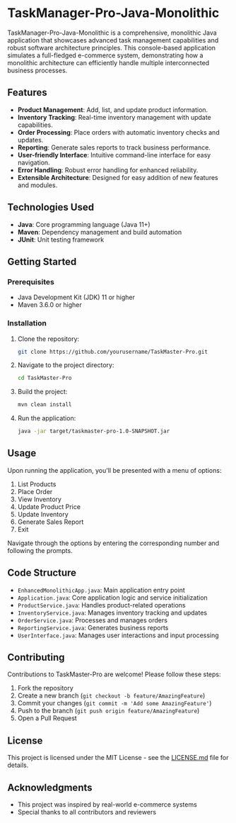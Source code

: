 # TaskManager-Pro-Java-Monolithic
TaskManager-Pro-Java-Monolithic is a comprehensive, monolithic Java application that showcases advanced task management capabilities and robust software architecture principles. This console-based application simulates a full-fledged e-commerce system, demonstrating how a monolithic architecture can efficiently handle multiple interconnected business processes.

## Features

- **Product Management**: Add, list, and update product information.
- **Inventory Tracking**: Real-time inventory management with update capabilities.
- **Order Processing**: Place orders with automatic inventory checks and updates.
- **Reporting**: Generate sales reports to track business performance.
- **User-friendly Interface**: Intuitive command-line interface for easy navigation.
- **Error Handling**: Robust error handling for enhanced reliability.
- **Extensible Architecture**: Designed for easy addition of new features and modules.

## Technologies Used

- **Java**: Core programming language (Java 11+)
- **Maven**: Dependency management and build automation
- **JUnit**: Unit testing framework

## Getting Started

### Prerequisites

- Java Development Kit (JDK) 11 or higher
- Maven 3.6.0 or higher

### Installation

1. Clone the repository:
   ```bash
   git clone https://github.com/yourusername/TaskMaster-Pro.git
   ```

2. Navigate to the project directory:
   ```bash
   cd TaskMaster-Pro
   ```

3. Build the project:
   ```bash
   mvn clean install
   ```

4. Run the application:
   ```bash
   java -jar target/taskmaster-pro-1.0-SNAPSHOT.jar
   ```

## Usage

Upon running the application, you'll be presented with a menu of options:

1. List Products
2. Place Order
3. View Inventory
4. Update Product Price
5. Update Inventory
6. Generate Sales Report
7. Exit

Navigate through the options by entering the corresponding number and following the prompts.

## Code Structure

- `EnhancedMonolithicApp.java`: Main application entry point
- `Application.java`: Core application logic and service initialization
- `ProductService.java`: Handles product-related operations
- `InventoryService.java`: Manages inventory tracking and updates
- `OrderService.java`: Processes and manages orders
- `ReportingService.java`: Generates business reports
- `UserInterface.java`: Manages user interactions and input processing

## Contributing

Contributions to TaskMaster-Pro are welcome! Please follow these steps:

1. Fork the repository
2. Create a new branch (`git checkout -b feature/AmazingFeature`)
3. Commit your changes (`git commit -m 'Add some AmazingFeature'`)
4. Push to the branch (`git push origin feature/AmazingFeature`)
5. Open a Pull Request

## License

This project is licensed under the MIT License - see the [LICENSE.md](LICENSE.md) file for details.

## Acknowledgments

- This project was inspired by real-world e-commerce systems
- Special thanks to all contributors and reviewers

